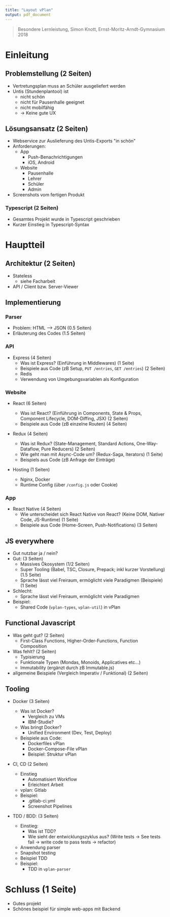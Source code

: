 ```yaml
---
title: "Layout vPlan"
output: pdf_document
---
```


> Besondere Lernleistung, Simon Knott, Ernst-Moritz-Arndt-Gymnasium 2018

# Einleitung

## Problemstellung (2 Seiten)

* Vertretungsplan muss an Schüler ausgeliefert werden
* Untis (Stundenplantool) ist
  * nicht schön
  * nicht für Pausenhalle geeignet
  * nicht mobilfähig
  * &rarr; Keine gute UX

## Lösungsansatz (2 Seiten)

* Webservice zur Auslieferung des Untis-Exports "in schön"
* Anforderungen:
  * App
    * Push-Benachrichtigungen
    * iOS, Android
  * Website
    * Pausenhalle
    * Lehrer
    * Schüler
    * Admin
* Screenshots vom fertigen Produkt

### Typescript (2 Seiten)

* Gesamtes Projekt wurde in Typescript geschrieben
* Kurzer Einstieg in Typescript-Syntax

# Hauptteil

## Architektur (2 Seiten)

* Stateless
  * siehe Facharbeit
* API / Client bzw. Server-Viewer

## Implementierung

### Parser
- Problem: HTML --> JSON (0.5 Seiten)
- Erläuterung des Codes (1.5 Seiten)

### API
- Express (4 Seiten)
  - Was ist Express? (Einführung in Middlewares) (1 Seite)
  - Beispiele aus Code (zB Setup, `PUT /entries`, `GET /entries`) (2 Seiten)
  - Redis
  - Verwendung von Umgebungsvariablen als Konfiguration

### Website
- React (6 Seiten)
  - Was ist React? (Einführung in Components, State & Props, Component Lifecycle, DOM-Diffing, JSX) (2 Seiten)
  - Beispiele aus Code (zB einzelne Routen) (4 Seiten)

- Redux (4 Seiten)
  - Was ist Redux? (State-Management, Standard Actions, One-Way-Dataflow, Pure Reducers) (2 Seiten)
  - Wie geht man mit Async-Code um? (Redux-Saga, Iterators) (1 Seite)
  - Beispiels aus Code (zB Anfrage der Einträge)

- Hosting (1 Seiten)
  - Nginx, Docker
  - Runtime Config (über `/config.js` oder Cookie)

### App
- React Native (4 Seiten)
  - Wie unterscheidet sich React Native von React? (Keine DOM, Nativer Code, JS-Runtime) (1 Seite)
  - Beispiele aus Code (Home-Screen, Push-Notifications) (3 Seiten)

## JS everywhere
* Gut nutzbar ja / nein?
* Gut: (3 Seiten)
  * Massives Ökosystem (1/2 Seiten)
  * Super Tooling (Babel, TSC, Closure, Prepack; inkl kurzer Vorstellung) (1.5 Seite)
  * Sprache lässt viel Freiraum, ermöglicht viele Paradigmen (Beispiele) (1 Seite)
* Schlecht:
  * Sprache lässt viel Freiraum, ermöglicht viele Paradigmen
* Beispiel:
  * Shared Code (`vplan-types`, `vplan-util`) in vPlan

## Functional Javascript

* Was geht gut? (2 Seiten)
  * First-Class Functions, Higher-Order-Functions, Function Composition
* Was fehlt? (2 Seiten)
  * Typisierung
  * Funktionale Typen (Mondas, Monoids, Applicatives etc...)
  * Immutability (ergänzt durch zB Immutable.js)
* allgemeine Beispiele (Vergleich Imperativ / Funktional) (2 Seiten)

## Tooling

* Docker (3 Seiten)
  * Was ist Docker?
    * Vergleich zu VMs
    * IBM-Studie?
  * Was bringt Docker?
    * Unified Environment (Dev, Test, Deploy)
  * Beispiele aus Code:
    * Dockerfiles vPlan
    * Docker-Compose-File vPlan
    * Beispiel: Struktur vPlan

* CI, CD (2 Seiten)
  * Einstieg
    * Automatisiert Workflow
    * Erleichtert Arbeit
  * vplan: Gitlab
  * Beispiel:
    * .gitlab-ci.yml
    * Screenshot Pipelines

* TDD / BDD: (3 Seiten)
  * Einstieg:
    * Was ist TDD?
    * Wie sieht der entwicklungszyklus aus? (Write tests &rarr; See tests fail &rarr; write code to pass tests &rarr; refactor)
  * Anwendung parser
  * Snapshot testing
  * Beispiel TDD
  * Beispiel:
    * TDD in `vplan-parser`

# Schluss (1 Seite)

* Gutes projekt
* Schönes beispiel für simple web-apps mit Backend
